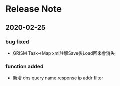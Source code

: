 # Release Note
## 2020-02-25
### bug fixed
* GRISM Task->Map xml註解Save後Load回來會消失
### function added
* 新增 dns query name response ip addr filter
